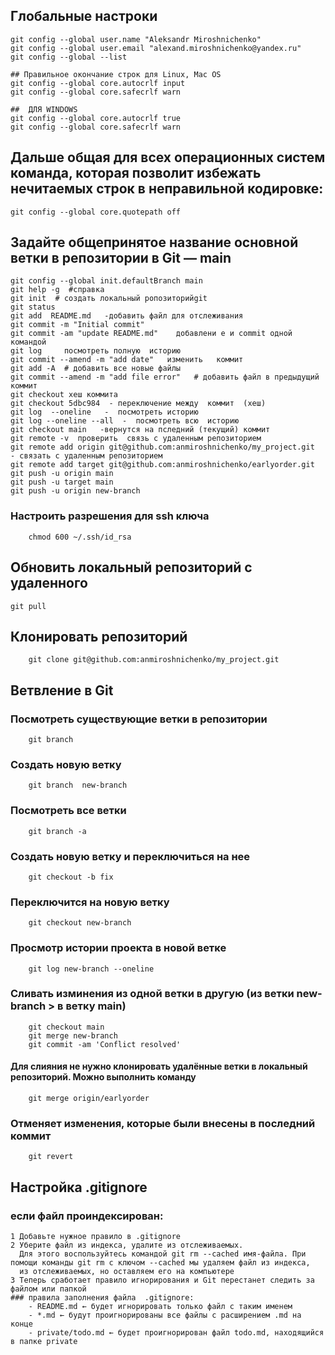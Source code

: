 ##  Глобальные настроки

    git config --global user.name "Aleksandr Miroshnichenko"
    git config --global user.email "alexand.miroshnichenko@yandex.ru"
    git config --global --list 

    ## Правильное окончание строк для Linux, Mac OS
    git config --global core.autocrlf input 
    git config --global core.safecrlf warn
    
    ##  ДЛЯ WINDOWS  
    git config --global core.autocrlf true
    git config --global core.safecrlf warn

## Дальше общая для всех операционных систем команда, которая позволит избежать нечитаемых строк в неправильной кодировке:
    git config --global core.quotepath off

## Задайте общепринятое название основной ветки в репозитории в Git — main
    git config --global init.defaultBranch main
    git help -g  #справка       
    git init  # создать локальный ропозиторийgit
    git status
    git add  README.md   -добавить файл для отслеживания
    git commit -m "Initial commit"
    git commit -am "update README.md"    добавлени е и commit одной командой 
    git log     посмотреть полную  историю 
    git commit --amend -m "add date"   изменить   коммит 
    git add -A  # добавить все новые файлы
    git commit --amend -m "add file error"   # добавить файл в предыдущий коммит
    git checkout хеш коммита
    git checkout 5dbc984  - переключение между  коммит  (хеш)
    git log  --oneline   -  посмотреть историю 
    git log --oneline --all  -  посмотреть всю  историю 
    git checkout main   -вернутся на пследний (текущий) коммит
    git remote -v  проверить  связь с удаленным репозиторием
    git remote add origin git@github.com:anmiroshnichenko/my_project.git     - связать с удаленным репозиторием
    git remote add target git@github.com:anmiroshnichenko/earlyorder.git
    git push -u origin main  
    git push -u target main
    git push -u origin new-branch  
  ###  Настроить разрешения для ssh ключа 
    	chmod 600 ~/.ssh/id_rsa
## Обновить локальный репозиторий  с  удаленного 
	git pull
## Клонировать репозиторий
        git clone git@github.com:anmiroshnichenko/my_project.git        
## Ветвление в Git
  ### Посмотреть существующие ветки в репозитории
        git branch
  ### Создать новую ветку
        git branch  new-branch
  ### Посмотреть все ветки  
        git branch -a
  ### Создать новую ветку и переключиться на нее       
        git checkout -b fix
  ### Переключится на новую ветку
        git checkout new-branch 
  ### Просмотр истории проекта в новой ветке 
        git log new-branch --oneline
  ###  Сливать изминения из одной ветки в другую (из ветки new-branch >  в ветку main)
        git checkout main 
        git merge new-branch
        git commit -am 'Conflict resolved'
   #### Для слияния не нужно клонировать удалённые ветки в локальный репозиторий. Можно выполнить команду
        git merge origin/earlyorder
   ### Отменяет изменения, которые были внесены в последний коммит
		git revert
		
		
##  Настройка .gitignore
  ### если файл проиндексирован:  
	1 Добавьте нужное правило в .gitignore
	2 Уберите файл из индекса, удалите из отслеживаемых. 
	  Для этого воспользуйтесь командой git rm --cached имя-файла. При помощи команды git rm с ключом --cached мы удаляем файл из индекса,
	  из отслеживаемых, но оставляем его на компьютере
	3 Теперь сработает правило игнорирования и Git перестанет следить за файлом или папкой
	### правила заполнения файла  .gitignore:		
		- README.md ← будет игнорировать только файл с таким именем
		- *.md ← будут проигнорированы все файлы с расширением .md на конце
		- private/todo.md ← будет проигнорирован файл todo.md, находящийся в папке private

             
